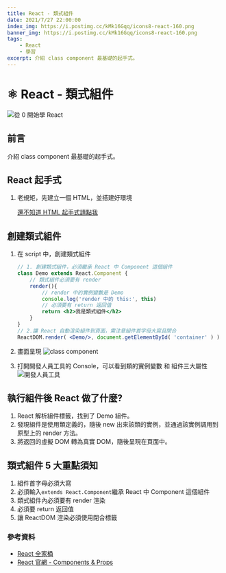 ```yaml
---
title: React - 類式組件
date: 2021/7/27 22:00:00
index_img: https://i.postimg.cc/kMk16Gqq/icons8-react-160.png
banner_img: https://i.postimg.cc/kMk16Gqq/icons8-react-160.png
tags:
    - React
    - 學習
excerpt: 介紹 class component 最基礎的起手式。
---
```


# ⚛️ React - 類式組件

![從 0 開始學 React](https://i.postimg.cc/kMk16Gqq/icons8-react-160.png)

## 前言

介紹 class component 最基礎的起手式。

<!-- more -->

## React 起手式

1. 老規矩，先建立一個 HTML，並搭建好環境

    [還不知道 HTML 起手式請點我](/2021/07/26/2021-7-26-react-base/#React-起手式)

## 創建類式組件

1. 在 script 中，創建類式組件

    ```jsx
    // 1. 創建類式組件，必須繼承 React 中 Component 這個組件
    class Demo extends React.Component {
        // 類式組件必須要有 render
        render(){
            // render 中的實例變數是 Demo
            console.log('render 中的 this:', this)
            // 必須要有 return 返回值
            return <h2>我是類式組件</h2>
        }
    }
    // 2.讓 React 自動渲染組件到頁面，需注意組件首字母大寫且閉合
    ReactDOM.render( <Demo/>, document.getElementById( 'container' ) )
    
    ```

2. 畫面呈現
    ![class component](https://i.imgur.com/UiHFfl6.png)

3. 打開開發人員工具的 Console，可以看到類的實例變數 和 組件三大屬性
    ![開發人員工具](https://i.imgur.com/CWy1XsS.png)

## 執行組件後 React 做了什麼?

1. React 解析組件標籤，找到了 Demo 組件。
2. 發現組件是使用類定義的，隨後 new 出來該類的實例，並通過該實例調用到原型上的 render 方法。
3. 將返回的虛擬 DOM 轉為真實 DOM，隨後呈現在頁面中。

## 類式組件 5 大重點須知

1. 組件首字母必須大寫
2. 必須輸入`extends React.Component`繼承 React 中 Component 這個組件
3. 類式組件內必須要有 render 渲染
4. 必須要 return 返回值
5. 讓 ReactDOM 渲染必須使用閉合標籤

### 參考資料

- [React 全家桶](https://www.youtube.com/playlist?list=PLmOn9nNkQxJFJXLvkNsGsoCUxJLqyLGxu)
- [React 官網 - Components & Props](https://zh-hant.reactjs.org/docs/components-and-props.html)
